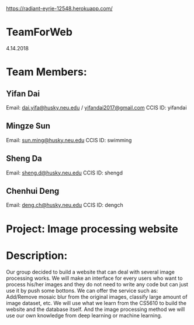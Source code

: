 https://radiant-eyrie-12548.herokuapp.com/

# TeamForWeb

4.14.2018

# Team Members:

## Yifan Dai
Email: dai.yifa@husky.neu.edu / yifandai2017@gmail.com
CCIS ID: yifandai

## Mingze Sun
Email: sun.ming@husky.neu.edu
CCIS ID: swimming

## Sheng Da
Email: sheng.d@husky.neu.edu
CCIS ID: shengd

## Chenhui Deng
Email: deng.ch@husky.neu.edu
CCIS ID: dengch

# Project: Image processing website

# Description: 

Our group decided to build a website that can deal with several image processing works. We will make an interface for every users who want to process his/her images and they do not need to write any code but can just use it by push some bottons. We can offer the service such as: Add/Remove mosaic blur from the original images, classify large amount of image dataset, etc. We will use what we learn from the CS5610 to build the website and the database itself. And the image processing method we will use our own knowledge from deep learning or machine learning.


